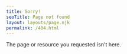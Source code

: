 ```yaml
---
title: Sorry!
seoTitle: Page not found
layout: layouts/page.njk
permalink: /404.html
---
```

The page or resource you requested isn't here.
